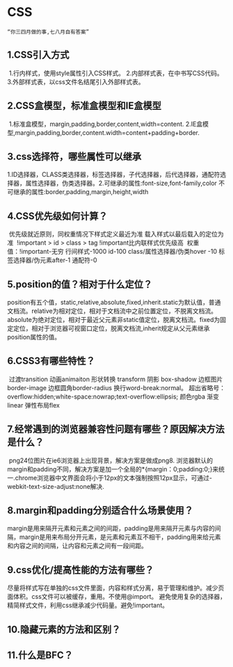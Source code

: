 # CSS

```
“你三四月做的事,七八月自有答案”
```

## 1.CSS引入方式

​	1.行内样式，使用style属性引入CSS样式。
​	2.内部样式表，在<style></style>中书写CSS代码。
​	3.外部样式表，以css文件名结尾引入外部样式表。

## 2.CSS盒模型，标准盒模型和IE盒模型

​	1.标准盒模型，margin,padding,border,content,width=content.
​	2.IE盒模型,margin,padding,border,content.width=content+padding+border.

## 3.css选择符，哪些属性可以继承

​	1.ID选择器，CLASS类选择器，标签选择器，子代选择器，后代选择器，通配符选择器，属性选择器，伪类选择器。
​	2.可继承的属性:font-size,font-family,color
​	不可继承的属性:border,padding,margin,height,width  

## 4.CSS优先级如何计算？

​	优先级就近原则，同权重情况下样式定义最近为准
​	载入样式以最后载入的定位为准
​	!important > id > class > tag
​	!important比内联样式优先级高
​	权重值：!important-无穷 行间样式-1000 id-100 class/属性选择器/伪类hover -10  标签选择器/伪元素after-1 通配符-0

## 5.position的值？相对于什么定位？

​	position有五个值，static,relative,absolute,fixed,inherit.static为默认值，普通文档流。relative为相对定位，相对于文档流中之前位置定位，不脱离文档流。absolute为绝对定位，相对于最近父元素非static值定位，脱离文档流。fixed为固定定位，相对于浏览器可视窗口定位，脱离文档流,inherit规定从父元素继承position属性的值。

## 6.CSS3有哪些特性？

​	过渡transition 动画animaiton 形状转换 transform  阴影 box-shadow 边框图片border-image 边框圆角border-radius 换行word-break:normal。
​	超出省略号：overflow:hidden;white-space:nowrap;text-overflow:ellipsis;
​	颜色rgba 渐变linear 弹性布局flex

## 7.经常遇到的浏览器兼容性问题有哪些？原因解决方法是什么？

​	png24位图片在ie6浏览器上出现背景，解决方案是做成png8.
​	浏览器默认的margin和padding不同，解决方案是加一个全局的*{margin：0;padding:0;}来统一.
​	chrome浏览器中文界面会将小于12px的文本强制按照12px显示，可通过-webkit-text-size-adjust:none解决.

## 8.margin和padding分别适合什么场景使用？

​	margin是用来隔开元素和元素之间的间距，padding是用来隔开元素与内容的间隔，margin是用来布局分开元素，是元素和元素互不相干，padding用来给元素和内容之间的间隔，让内容和元素之间有一段间距。

## 9.css优化/提高性能的方法有哪些？

​	尽量将样式写在单独的css文件里面，内容和样式分离，易于管理和维护。减少页面体积。css文件可以被缓存，重用。
​	不使用@import。
​	避免使用复杂的选择器，精简样式文件，利用css继承减少代码量。避免!important。

## 10.隐藏元素的方法和区别？

## 11.什么是BFC？

## 